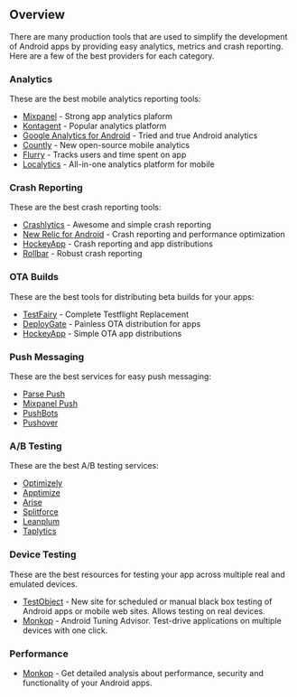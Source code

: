 ## Overview

There are many production tools that are used to simplify the development of Android apps by providing easy analytics, metrics and crash reporting. Here are a few of the best providers for each category.

### Analytics

These are the best mobile analytics reporting tools:

* [Mixpanel](https://mixpanel.com/help/reference/android) - Strong app analytics plaform
* [Kontagent](http://www.kontagent.com/) - Popular analytics platform
* [Google Analytics for Android](https://developers.google.com/analytics/devguides/collection/android/?csw=1) - Tried and true Android analytics
* [Countly](https://count.ly/resources/installation/android) - New open-source mobile analytics
* [Flurry](http://www.flurry.com/solutions/analytics) - Tracks users and time spent on app
* [Localytics](http://www.localytics.com/) - All-in-one analytics platform for mobile

### Crash Reporting

These are the best crash reporting tools:

* [Crashlytics](http://try.crashlytics.com/) - Awesome and simple crash reporting
* [New Relic for Android](https://docs.newrelic.com/docs/mobile-apps/android-installation-and-configuration) - Crash reporting and performance optimization
* [HockeyApp](http://support.hockeyapp.net/kb/client-integration-android-other-platforms/hockeyapp-for-android-sdk) - Crash reporting and app distributions
* [Rollbar](https://rollbar.com/docs/notifier/rollbar-android/) - Robust crash reporting

### OTA Builds

These are the best tools for distributing beta builds for your apps:

* [TestFairy](http://blog.testfairy.com/testflight-sdk-users-welcome-to-testfairy/) - Complete Testflight Replacement
* [DeployGate](https://deploygate.com/docs/sdk) - Painless OTA distribution for apps
* [HockeyApp](http://hockeyapp.net) - Simple OTA app distributions

### Push Messaging

These are the best services for easy push messaging:

* [Parse Push](https://parse.com/tutorials/android-push-notifications)
* [Mixpanel Push](https://mixpanel.com/docs/people-analytics/android-push)
* [PushBots](https://pushbots.com/)
* [Pushover](https://pushover.net/)

### A/B Testing

These are the best A/B testing services:

* [Optimizely](http://optimizely.com/mobile)
* [Apptimize](http://apptimize.com/)
* [Arise](http://arise.io/)
* [Splitforce](https://www.splitforce.com)
* [Leanplum](https://www.leanplum.com/)
* [Taplytics](https://taplytics.com/)

### Device Testing

These are the best resources for testing your app across multiple real and emulated devices. 

* [TestObject](http://testobject.com) - New site for scheduled or manual black box testing of Android apps or mobile web sites. Allows testing on real devices.
* [Monkop](http://monkop.com) - Android Tuning Advisor. Test-drive applications on multiple devices with one click. 

### Performance

* [Monkop](https://www.monkop.com/) - Get detailed analysis about performance, security and functionality of your Android apps.
